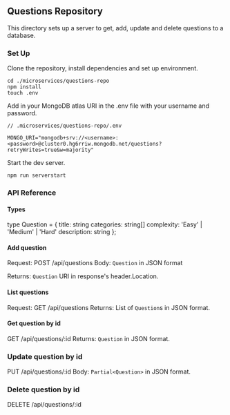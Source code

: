 ## Questions Repository

This directory sets up a server to get, add, update and delete questions to a database.

### Set Up
Clone the repository, install dependencies and set up environment.
```
cd ./microservices/questions-repo
npm install
touch .env
```

Add in your MongoDB atlas URI in the .env file with your username and password.
```
// .microservices/questions-repo/.env

MONGO_URI="mongodb+srv://<username>:<password>@cluster0.hg6rriw.mongodb.net/questions?retryWrites=true&w=majority"
```

Start the dev server.
```
npm run serverstart
```

### API Reference

#### Types
type Question = {
  title: string
  categories: string[]
  complexity: 'Easy' | 'Medium' | 'Hard'
  description: string
};

#### Add question

Request: POST /api/questions
Body: `Question` in JSON format

Returns: `Question` URI in response's header.Location.

#### List questions

Request: GET /api/questions
Returns: List of `Question`s in JSON format.

#### Get question by id

GET /api/questions/:id
Returns: `Question` in JSON format.

### Update question by id
PUT /api/questions/:id
Body: `Partial<Question>` in JSON format.

### Delete question by id
DELETE /api/questions/:id
